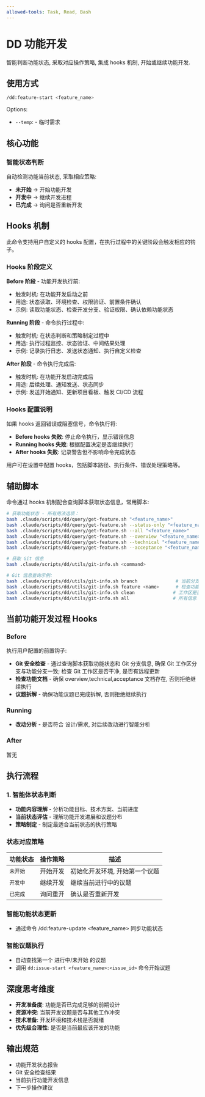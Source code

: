 ```yaml
---
allowed-tools: Task, Read, Bash
---
```


# DD 功能开发

智能判断功能状态, 采取对应操作策略, 集成 hooks 机制, 开始或继续功能开发.

## 使用方式

```bash
/dd:feature-start <feature_name>
```

Options:

- `--temp`: - 临时需求

## 核心功能

### 智能状态判断

自动检测功能当前状态, 采取相应策略:

- **未开始** → 开始功能开发
- **开发中** → 继续开发进程
- **已完成** → 询问是否重新开发

## Hooks 机制

此命令支持用户自定义的 hooks 配置，在执行过程中的关键阶段会触发相应的钩子。

### Hooks 阶段定义

**Before 阶段** - 功能开发执行前:

- 触发时机: 在功能开发启动之前
- 用途: 状态读取、环境检查、权限验证、前置条件确认
- 示例: 读取功能状态、检查开发分支、验证权限、确认依赖功能状态

**Running 阶段** - 命令执行过程中:

- 触发时机: 在状态判断和策略制定过程中
- 用途: 执行过程监控、状态验证、中间结果处理
- 示例: 记录执行日志、发送状态通知、执行自定义检查

**After 阶段** - 命令执行完成后:

- 触发时机: 在功能开发启动完成后
- 用途: 后续处理、通知发送、状态同步
- 示例: 发送开始通知、更新项目看板、触发 CI/CD 流程

### Hooks 配置说明

如果 hooks 返回错误或阻塞信号，命令执行将:

- **Before hooks 失败**: 停止命令执行，显示错误信息
- **Running hooks 失败**: 根据配置决定是否继续执行
- **After hooks 失败**: 记录警告但不影响命令完成状态

用户可在设置中配置 hooks，包括脚本路径、执行条件、错误处理策略等。

## 辅助脚本

命令通过 hooks 机制配合查询脚本获取状态信息，常用脚本:

```bash
# 获取功能状态 - 所有用法选项：
bash .claude/scripts/dd/query/get-feature.sh "<feature_name>"                    # 默认读取 overview.md
bash .claude/scripts/dd/query/get-feature.sh --status-only "<feature_name>"     # 仅显示状态信息，不显示文档内容
bash .claude/scripts/dd/query/get-feature.sh --all "<feature_name>"             # 读取所有文档 (overview + technical + acceptance)
bash .claude/scripts/dd/query/get-feature.sh --overview "<feature_name>"        # 仅读取功能概述文档 (overview.md)
bash .claude/scripts/dd/query/get-feature.sh --technical "<feature_name>"       # 仅读取技术方案文档 (technical.md)
bash .claude/scripts/dd/query/get-feature.sh --acceptance "<feature_name>"      # 仅读取验收标准文档 (acceptance.md)

# 获取 Git 信息
bash .claude/scripts/dd/utils/git-info.sh <command>

# Git 信息查询示例:
bash .claude/scripts/dd/utils/git-info.sh branch              # 当前分支
bash .claude/scripts/dd/utils/git-info.sh feature <name>      # 检查功能分支
bash .claude/scripts/dd/utils/git-info.sh clean              # 工作区是否干净
bash .claude/scripts/dd/utils/git-info.sh all                # 所有信息
```

## 当前功能开发过程 Hooks

### Before

执行用户配置的前置钩子:

- **Git 安全检查** - 通过查询脚本获取功能状态和 Git 分支信息, 确保 Git 工作区分支与功能分支一致; 检查 Git 工作区是否干净, 是否有远程更新
- **检查功能文档** - 确保 overview,technical,acceptance 文档存在, 否则拒绝继续执行
- **议题拆解** - 确保功能议题已完成拆解, 否则拒绝继续执行

### Running

- **改动分析** - 是否符合 设计/需求, 对后续改动进行智能分析

### After

暂无

## 执行流程

### 1. 智能体状态判断

- **功能内容理解** - 分析功能目标、技术方案、当前进度
- **当前状态评估** - 理解功能开发进展和议题分布
- **策略制定** - 制定最适合当前状态的执行策略

### 状态对应策略

| 功能状态 | 操作策略 | 描述                           |
| -------- | -------- | ------------------------------ |
| `未开始` | 开始开发 | 初始化开发环境, 开始第一个议题 |
| `开发中` | 继续开发 | 继续当前进行中的议题           |
| `已完成` | 询问重开 | 确认是否重新开发               |

### 智能功能状态更新

- 通过命令 /dd:feature-update <feature_name> 同步功能状态

### 智能议题执行

- 自动查找第一个 进行中/未开始 的议题
- 调用 `dd:issue-start <feature_name>:<issue_id>` 命令开始议题

## 深度思考维度

- **开发准备度**: 功能是否已完成足够的前期设计
- **资源冲突**: 当前开发议题是否与其他工作冲突
- **技术准备**: 开发环境和技术栈是否就绪
- **优先级合理性**: 是否是当前最应该开发的功能

## 输出规范

- 功能开发状态报告
- Git 安全检查结果
- 当前执行功能开发信息
- 下一步操作建议
